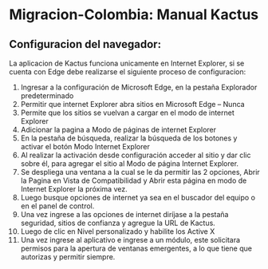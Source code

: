# Migracion-Colombia: Manual Kactus

## Configuracion del navegador: 

La aplicacion de Kactus funciona unicamente en Internet Explorer, si se cuenta con Edge debe realizarse el siguiente proceso de configuracion:

1. Ingresar a la configuración de Microsoft Edge, en la pestaña Explorador predeterminado
2. Permitir que internet Explorer abra sitios en Microsoft Edge – Nunca
3. Permite que los sitios se vuelvan a cargar en el modo de internet Explorer
4. Adicionar la pagina a Modo de páginas de internet Explorer
5. En la pestaña de búsqueda, realizar la búsqueda de los botones y activar el botón Modo
    Internet Explorer
6. Al realizar la activación desde configuración acceder al sitio y dar clic sobre él, para
    agregar el sitio al Modo de página Internet Explorer.
7. Se despliega una ventana a la cual se le da permitir las 2 opciones, Abrir la Pagina en Vista
    de Compatibilidad y Abrir esta página en modo de Internet Explorer la próxima vez.
8. Luego busque opciones de internet ya sea en el buscador del equipo o en el panel de
    control.
9. Una vez ingrese a las opciones de internet diríjase a la pestaña seguridad, sitios de
    confianza y agregue la URL de Kactus.
10. Luego de clic en Nivel personalizado y habilite los Active X
11. Una vez ingrese al aplicativo e ingrese a un módulo, este solicitara permisos para la
    apertura de ventanas emergentes, a lo que tiene que autorizas y permitir siempre.





